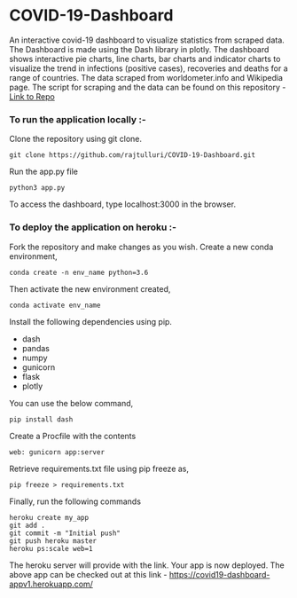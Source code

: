 # COVID-19-Dashboard
An interactive covid-19 dashboard to visualize statistics from scraped data. The Dashboard is made using the Dash library in plotly. The dashboard shows interactive pie charts, line charts, bar charts and indicator charts to visualize the trend in infections (positive cases), recoveries and deaths for a range of countries. The data scraped from worldometer.info and Wikipedia page. The script for scraping and the data can be found on this repository - <a href="https://github.com/rajtulluri/COVID-19-Web-Scraper">Link to Repo</a>

### To run the application locally :-

Clone the repository using git clone.

    git clone https://github.com/rajtulluri/COVID-19-Dashboard.git
    
Run the app.py file

    python3 app.py
    
To access the dashboard, type localhost:3000 in the browser.

### To deploy the application on heroku :-

Fork the repository and make changes as you wish.
Create a new conda environment,

    conda create -n env_name python=3.6

Then activate the new environment created,

    conda activate env_name
    
Install the following dependencies using pip.

- dash
- pandas
- numpy
- gunicorn
- flask
- plotly

You can use the below command,

    pip install dash

Create a Procfile with the contents
    
    web: gunicorn app:server
    
Retrieve requirements.txt file using pip freeze as,

    pip freeze > requirements.txt
    
Finally, run the following commands

    heroku create my_app
    git add .
    git commit -m "Initial push"
    git push heroku master
    heroku ps:scale web=1
    
The heroku server will provide with the link. Your app is now deployed.
The above app can be checked out at this link - https://covid19-dashboard-appv1.herokuapp.com/


